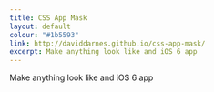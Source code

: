 ```yaml
---
title: CSS App Mask
layout: default
colour: "#1b5593"
link: http://daviddarnes.github.io/css-app-mask/
excerpt: Make anything look like and iOS 6 app
---
```


Make anything look like and iOS 6 app
